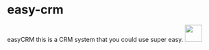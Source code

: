 # easy-crm
easyCRM this is a CRM system that you could use super easy. 
<img src="https://media.giphy.com/media/vFKqnCdLPNOKc/giphy.gif" width="40" height="40" />
